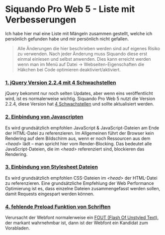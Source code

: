 # Siquando Pro Web 5 - Liste mit Verbesserungen
 Ich habe hier mal eine Liste mit Mängeln zusammen gestellt, welche ich persönlich gefunden habe und mir persönlich nicht gefallen.

> Alle Änderungen die hier beschrieben werden sind auf eigenes Risiko zu verwenden. Nach jeder Änderung muss Siquando diese erst einmal einlesen und selbst anwenden.
> Dies kann erreicht werden wenn man im Menü auf Datei -> Webseiten-Eigenschaften die Häkchen bei Code optimieren deaktiviert/aktiviert.

### [1. jQuery Version 2.2.4 mit 4 Schwachstellen](1.jquery.js.md)
jQuery bekommt nur noch selten Updates, aber wenn eins veröffentlicht wird, ist es normalerweise wichtig. Siquando Pro Web 5 nutzt die Version 2.2.4, diese Version hat [4 Schwachstellen](https://snyk.io/test/npm/jquery/2.2.4) und sollte aktualisiert werden.

### [2. Einbindung von Javascripten](2.js.files.md)
Es wird grundsätzlich empfohlen JavaScript & JavaScript-Dateien am Ende der HTML-Datei zu referenzieren. Im Allgemeinen führt der Browser kein Rendering auf dem Bildschirm aus, wenn er noch Ressourcen aus dem _&lt;head&gt;_ lädt – man spricht hier vom Render-Blocking. Das bedeutet alle JavaScript-Dateien, die im _&lt;head&gt;_ referenziert sind, blockieren das Rendering.

### [3. Einbindung von Stylesheet Dateien](3.css.files.md)
Es wird grundsätzlich empfohlen CSS-Dateien im _&lt;head&gt;_ der HTML-Datei zu referenzieren. Eine grundsätzliche Empfehlung der Web Performance Optimierung ist es, dass einzelne Dateien zusammengefasst werden sollen, damit Requests eingespart werden können.

### [4. fehlende Preload Funktion von Schriften](4.preload.fonts.md)
Verursacht der Webfont normalerweise ein [FOUT (Flash Of Unstyled Text)](https://kulturbanause.de/faq/fout/), der markant wahrnehmbar ist, dann ist der Webfont ein Kandidat zum Vorabladen.
